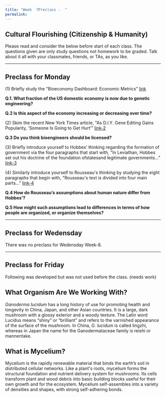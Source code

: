 ```yaml
---
title: "Week  7Preclass -  "
permalink: 
---
```



## Cultural Flourishing (Citizenship & Humanity)

Please read and consider the below before start of each class.
The questions given are only study questions not homework to be graded.
Talk about it all with your classmates, friends, or TAs, as you like.
_______________________________________________________________________

## Preclass for Monday

(1) Briefly study the "Bioeconomy Dashboard: Economic Metrics” [link](http://www.bioeconomycapital.com/bioeconomy-dashboard/)

**Q.1. What fraction of the US domestic economy is now due to genetic engineering?** 

**Q.2 Is this aspect of the economy increasing or decreasing over time?**

(2) Skim the recent New York Times article, "As D.I.Y. Gene Editing Gains Popularity, ‘Someone Is Going to Get Hurt’”
[link-2](https://www.nytimes.com/2018/05/14/science/biohackers-gene-editing-virus.html)

**Q.3 Do you think bioengineers should be licensed?**

(3) Briefly introduce yourself to Hobbes’ thinking regarding the formation of government via the four 
paragraphs that start with, "In Leviathan, Hobbes set out his 
doctrine of the foundation ofstatesand legitimate governments..." [link-3](https://en.wikipedia.org/wiki/Thomas_Hobbes#Leviathan)

(4) Similarly introduce yourself to Rousseau's thinking by studying the eight paragraphs that begin with, 
"Rousseau's text is divided into four main parts..." [link-4](https://en.wikipedia.org/wiki/Discourse_on_Inequality#Argument)

**Q.4 How do Rousseau’s assumptions about human nature differ from Hobbes’?** 

**Q.5 How might such assumptions lead to differences in terms of how people are organized, or organize themselves?**

_______________________________________________________________________

## Preclass for Wedensday 

There was no preclass for Wedensday Week-8. 


_______________________________________________________________________

## Preclass for Friday

Following was developed but was not used before the class. (needs work)

## What Organism Are We Working With?
*Ganoderma lucidum* has a long history of use for promoting health and longevity in China, Japan, and other Asian countries. It is a large, dark mushroom with a glossy exterior and a woody texture. The Latin word Lucidus means “shiny” or “brilliant” and refers to the varnished appearance of the surface of the mushroom. In China, *G. lucidum* is called lingzhi, whereas in Japan the name for the Ganodermataceae family is reishi or mannentake.

## What is Mycelium?
Mycelium is the rapidly renewable material that binds the earth’s soil in distributed cellular networks. Like a plant's roots, mycelium forms the structural foundation and nutrient delivery system for mushrooms. Its cells transform plant and wood debris into basic building blocks useful for their own growth and for the ecosystem. Mycelium self-assembles into a variety of densities and shapes, with strong self-adhering bonds.






